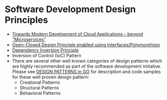 # Software Development Design Principles
- [Towards Modern Development of Cloud Applications – beyond “Microservices”](/SoftwareDevelopmentDesignPrinciples/BeyondMicroServices/README.md)
- [Open-Closed Design Principle enabled using Interfaces/Polymorphism](/SoftwareDevelopmentDesignPrinciples/OCP/README.md)
- [Dependency Inversion Principle](/SoftwareDevelopmentDesignPrinciples/DepInv/README.md)
- Inversion of Control (IoC) Pattern
- There are several other well known categories of design patterns which are highly recommended as part of the software development initiative. Please see [DESIGN PATTERNS in GO](https://refactoring.guru/design-patterns/go) for description and code samples for these well proven design pattern:
  - Creational Patterns
  - Structural Patterns
  - Behavioral Patterns